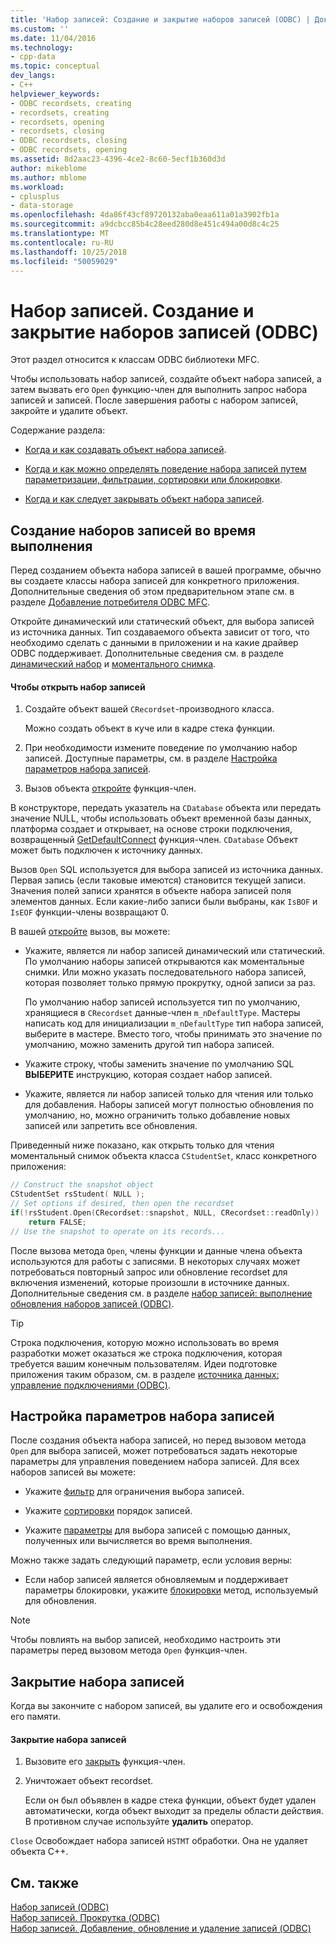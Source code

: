 ```yaml
---
title: 'Набор записей: Создание и закрытие наборов записей (ODBC) | Документация Майкрософт'
ms.custom: ''
ms.date: 11/04/2016
ms.technology:
- cpp-data
ms.topic: conceptual
dev_langs:
- C++
helpviewer_keywords:
- ODBC recordsets, creating
- recordsets, creating
- recordsets, opening
- recordsets, closing
- ODBC recordsets, closing
- ODBC recordsets, opening
ms.assetid: 8d2aac23-4396-4ce2-8c60-5ecf1b360d3d
author: mikeblome
ms.author: mblome
ms.workload:
- cplusplus
- data-storage
ms.openlocfilehash: 4da86f43cf89720132aba0eaa611a01a3902fb1a
ms.sourcegitcommit: a9dcbcc85b4c28eed280d8e451c494a00d8c4c25
ms.translationtype: MT
ms.contentlocale: ru-RU
ms.lasthandoff: 10/25/2018
ms.locfileid: "50059029"
---
```

# <a name="recordset-creating-and-closing-recordsets-odbc"></a>Набор записей. Создание и закрытие наборов записей (ODBC)

Этот раздел относится к классам ODBC библиотеки MFC.

Чтобы использовать набор записей, создайте объект набора записей, а затем вызвать его `Open` функцию-член для выполнить запрос набора записей и записей. После завершения работы с набором записей, закройте и удалите объект.

Содержание раздела:

- [Когда и как создавать объект набора записей](#_core_creating_recordsets_at_run_time).

- [Когда и как можно определять поведение набора записей путем параметризации, фильтрации, сортировки или блокировки](#_core_setting_recordset_options).

- [Когда и как следует закрывать объект набора записей](#_core_closing_a_recordset).

##  <a name="_core_creating_recordsets_at_run_time"></a> Создание наборов записей во время выполнения

Перед созданием объекта набора записей в вашей программе, обычно вы создаете классы набора записей для конкретного приложения. Дополнительные сведения об этом предварительном этапе см. в разделе [Добавление потребителя ODBC MFC](../../mfc/reference/adding-an-mfc-odbc-consumer.md).

Откройте динамический или статический объект, для выбора записей из источника данных. Тип создаваемого объекта зависит от того, что необходимо сделать с данными в приложении и на какие драйвер ODBC поддерживает. Дополнительные сведения см. в разделе [динамический набор](../../data/odbc/dynaset.md) и [моментального снимка](../../data/odbc/snapshot.md).

#### <a name="to-open-a-recordset"></a>Чтобы открыть набор записей

1. Создайте объект вашей `CRecordset`-производного класса.

   Можно создать объект в куче или в кадре стека функции.

1. При необходимости измените поведение по умолчанию набор записей. Доступные параметры, см. в разделе [Настройка параметров набора записей](#_core_setting_recordset_options).

1. Вызов объекта [откройте](../../mfc/reference/crecordset-class.md#open) функция-член.

В конструкторе, передать указатель на `CDatabase` объекта или передать значение NULL, чтобы использовать объект временной базы данных, платформа создает и открывает, на основе строки подключения, возвращенный [GetDefaultConnect](../../mfc/reference/crecordset-class.md#getdefaultconnect) функция-член. `CDatabase` Объект может быть подключен к источнику данных.

Вызов `Open` SQL используется для выбора записей из источника данных. Первая запись (если таковые имеются) становится текущей записи. Значения полей записи хранятся в объекте набора записей поля элементов данных. Если какие-либо записи были выбраны, как `IsBOF` и `IsEOF` функции-члены возвращают 0.

В вашей [откройте](../../mfc/reference/crecordset-class.md#open) вызов, вы можете:

- Укажите, является ли набор записей динамический или статический. По умолчанию наборы записей открываются как моментальные снимки. Или можно указать последовательного набора записей, которая позволяет только прямую прокрутку, одной записи за раз.

   По умолчанию набор записей используется тип по умолчанию, хранящиеся в `CRecordset` данные-член `m_nDefaultType`. Мастеры написать код для инициализации `m_nDefaultType` тип набора записей, выберите в мастере. Вместо того, чтобы принимать это значение по умолчанию, можно заменить другой тип набора записей.

- Укажите строку, чтобы заменить значение по умолчанию SQL **ВЫБЕРИТЕ** инструкцию, которая создает набор записей.

- Укажите, является ли набор записей только для чтения или только для добавления. Наборы записей могут полностью обновления по умолчанию, но, можно ограничить только добавление новых записей или запретить все обновления.

Приведенный ниже показано, как открыть только для чтения моментальный снимок объекта класса `CStudentSet`, класс конкретного приложения:

```cpp
// Construct the snapshot object
CStudentSet rsStudent( NULL );
// Set options if desired, then open the recordset
if(!rsStudent.Open(CRecordset::snapshot, NULL, CRecordset::readOnly))
    return FALSE;
// Use the snapshot to operate on its records...
```

После вызова метода `Open`, члены функции и данные члена объекта используются для работы с записями. В некоторых случаях может потребоваться повторный запрос или обновление recordset для включения изменений, которые произошли в источнике данных. Дополнительные сведения см. в разделе [набор записей: выполнение обновления наборов записей (ODBC)](../../data/odbc/recordset-requerying-a-recordset-odbc.md).

> [!TIP]
>  Строка подключения, которую можно использовать во время разработки может оказаться же строка подключения, которая требуется вашим конечным пользователям. Идеи подготовке приложения таким образом, см. в разделе [источника данных: управление подключениями (ODBC)](../../data/odbc/data-source-managing-connections-odbc.md).

##  <a name="_core_setting_recordset_options"></a> Настройка параметров набора записей

После создания объекта набора записей, но перед вызовом метода `Open` для выбора записей, может потребоваться задать некоторые параметры для управления поведением набора записей. Для всех наборов записей вы можете:

- Укажите [фильтр](../../data/odbc/recordset-filtering-records-odbc.md) для ограничения выбора записей.

- Укажите [сортировки](../../data/odbc/recordset-sorting-records-odbc.md) порядок записей.

- Укажите [параметры](../../data/odbc/recordset-parameterizing-a-recordset-odbc.md) для выбора записей с помощью данных, полученных или вычисляется во время выполнения.

Можно также задать следующий параметр, если условия верны:

- Если набор записей является обновляемым и поддерживает параметры блокировки, укажите [блокировки](../../data/odbc/recordset-locking-records-odbc.md) метод, используемый для обновления.

> [!NOTE]
>  Чтобы повлиять на выбор записей, необходимо настроить эти параметры перед вызовом метода `Open` функция-член.

##  <a name="_core_closing_a_recordset"></a> Закрытие набора записей

Когда вы закончите с набором записей, вы удалите его и освобождения его памяти.

#### <a name="to-close-a-recordset"></a>Закрытие набора записей

1. Вызовите его [закрыть](../../mfc/reference/crecordset-class.md#close) функция-член.

1. Уничтожает объект recordset.

   Если он был объявлен в кадре стека функции, объект будет удален автоматически, когда объект выходит за пределы области действия. В противном случае используйте **удалить** оператор.

`Close` Освобождает набора записей `HSTMT` обработки. Она не удаляет объекта C++.

## <a name="see-also"></a>См. также

[Набор записей (ODBC)](../../data/odbc/recordset-odbc.md)<br/>
[Набор записей. Прокрутка (ODBC)](../../data/odbc/recordset-scrolling-odbc.md)<br/>
[Набор записей. Добавление, обновление и удаление записей (ODBC)](../../data/odbc/recordset-adding-updating-and-deleting-records-odbc.md)